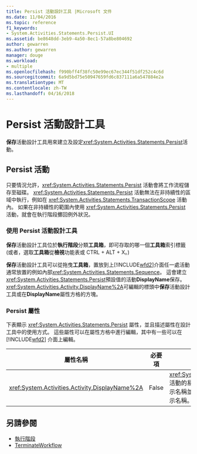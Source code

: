 ```yaml
---
title: Persist 活動設計工具 |Microsoft 文件
ms.date: 11/04/2016
ms.topic: reference
f1_keywords:
- System.Activities.Statements.Persist.UI
ms.assetid: be8648dd-3eb9-4a50-8ec1-57a8be804692
author: gewarren
ms.author: gewarren
manager: douge
ms.workload:
- multiple
ms.openlocfilehash: f990bff4f38fc50e99ec67ec344f51df252c4c6d
ms.sourcegitcommit: 6a9d5bd75e50947659fd6c837111a6a547884e2a
ms.translationtype: MT
ms.contentlocale: zh-TW
ms.lasthandoff: 04/16/2018
---
```

# <a name="persist-activity-designer"></a>Persist 活動設計工具
**保存**活動設計工具用來建立及設定<xref:System.Activities.Statements.Persist>活動。

## <a name="the-persist-activity"></a>Persist 活動
 只要情況允許，<xref:System.Activities.Statements.Persist> 活動會將工作流程儲存至磁碟。 <xref:System.Activities.Statements.Persist> 活動無法在非持續性的區域中執行，例如在 <xref:System.Activities.Statements.TransactionScope> 活動內。 如果在非持續性的範圍內使用 <xref:System.Activities.Statements.Persist> 活動，就會在執行階段擲回例外狀況。

### <a name="using-the-persist-activity-designer"></a>使用 Persist 活動設計工具
 **保存**活動設計工具位於**執行階段**分類**工具箱**，即可存取的哪一個**工具箱**索引標籤 (或者，選取**工具箱**從**檢視**功能表或 CTRL + ALT + X。)

 **保存**活動設計工具可以從拖曳**工具箱**，置放到上[!INCLUDE[wfd2](../workflow-designer/includes/wfd2_md.md)]介面任一處活動通常放置的例如內部<xref:System.Activities.Statements.Sequence>。 這會建立<xref:System.Activities.Statements.Persist>預設值的活動**DisplayName**保存。 <xref:System.Activities.Activity.DisplayName%2A>可編輯的標頭中**保存**活動設計工具或在**DisplayName**屬性方格的方塊。

### <a name="the-persist-properties"></a>Persist 屬性
 下表顯示 <xref:System.Activities.Statements.Persist> 屬性，並且描述屬性在設計工具中的使用方式。 這些屬性可以在屬性方格中進行編輯，其中有一些可以在 [!INCLUDE[wfd2](../workflow-designer/includes/wfd2_md.md)] 介面上編輯。

|屬性名稱|必要項|使用方式|
|-------------------|--------------|-----------|
|<xref:System.Activities.Activity.DisplayName%2A>|False|<xref:System.Activities.Statements.Persist> 活動的易記名稱。 預設為 Persist。 雖然顯示名稱並非絕對必要，但建議您盡量使用顯示名稱。|

## <a name="see-also"></a>另請參閱

- [執行階段](../workflow-designer/runtime-activity-designers.md)
- [TerminateWorkflow](../workflow-designer/terminateworkflow-activity-designer.md)